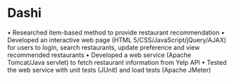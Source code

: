 # Dashi

•	Researched item-based method to provide restaurant recommendation
•	Developed an interactive web page (HTML 5/CSS/JavaScript/jQuery/AJAX) for users to login, search restaurants, update preference and view recommended restaurants
•	Developed a web service (Apache Tomcat/Java servlet) to fetch restaurant information from Yelp API 
•	Tested the web service with unit tests (JUnit) and load tests (Apache JMeter)

